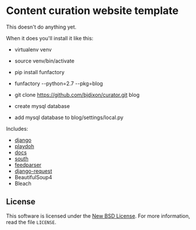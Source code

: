 Content curation website template
=================================

This doesn't do anything yet.

When it does you'll install it like this:

- virtualenv venv
- source venv/bin/activate
- pip install funfactory
- funfactory --python=2.7 --pkg=blog
- git clone https://github.com/bjdixon/curator.git blog

- create mysql database

- add mysql database to blog/settings/local.py


Includes:

- [django][django]
- [playdoh][gh-playdoh]
- [docs][docs]
- [south][south]
- [feedparser][feedparser]
- [django-request][django-request]
- BeautifulSoup4
- Bleach

[django]: http://www.djangoproject.com/
[gh-playdoh]: https://github.com/mozilla/playdoh
[docs]: http://playdoh.rtfd.org/
[django-request]: https://github.com/kylef/django-request
[south]: http://bitbucket.org/andrewgodwin/south/
[feedparser]: https://code.google.com/p/feedparser/


License
-------
This software is licensed under the [New BSD License][BSD]. For more
information, read the file ``LICENSE``.

[BSD]: http://creativecommons.org/licenses/BSD/


